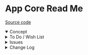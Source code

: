 # App Core Read Me

[Source code]( https://github.com/ladybug-tools/spider-gbxml-tools/tree/master/spider-gbxml-viewer/v-0-17-01/app-core )

<details open >

<summary>Concept</summary>


</details>

<details>

<summary>To Do / Wish List</summary>


</details>

<details>

<summary>Issues</summary>


</details>

<details>

<summary>Change Log</summary>

### 2019-07-25 ~ Theo

* F - First commit


</details>